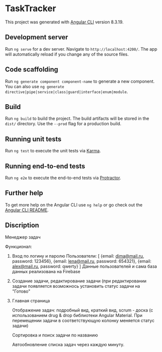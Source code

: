 # TaskTracker

This project was generated with [Angular CLI](https://github.com/angular/angular-cli) version 8.3.19.

## Development server

Run `ng serve` for a dev server. Navigate to `http://localhost:4200/`. The app will automatically reload if you change any of the source files.

## Code scaffolding

Run `ng generate component component-name` to generate a new component. You can also use `ng generate directive|pipe|service|class|guard|interface|enum|module`.

## Build

Run `ng build` to build the project. The build artifacts will be stored in the `dist/` directory. Use the `--prod` flag for a production build.

## Running unit tests

Run `ng test` to execute the unit tests via [Karma](https://karma-runner.github.io).

## Running end-to-end tests

Run `ng e2e` to execute the end-to-end tests via [Protractor](http://www.protractortest.org/).

## Further help

To get more help on the Angular CLI use `ng help` or go check out the [Angular CLI README](https://github.com/angular/angular-cli/blob/master/README.md).

## Discription




Менеджер задач

Функционал:

  1. Вход по логину и паролю
    Пользователи: [
      {email: dima@mail.ru, password: 123456},
      {email: lena@mail.ru, password: 654321},
      {email: alex@mail.ru, password: qwerty}
    ]
    Данные пользователей и сама база данных реализована на Firebase
       
 2. Создание задачи, редактирование задачи (при редактировании задачи появляется возможнось установить статус задачи на "Готово"
  
 3. Главная страница
  
    Отображение задач: подробный вид, краткий вид, scrum - доска (с использованием drug & drop библиотеки Angular Material. При
    перемещении задачи в соответствующую колонку меняется статус задачи)
  
    Сортировка и поиск задачи по названию
    
    Автообновление списка задач через каждую минуту.
   
  
  
  
